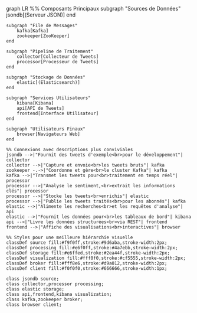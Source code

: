graph LR
    %% Composants Principaux
    subgraph "Sources de Données"
        jsondb[(Serveur JSON)]
    end

    subgraph "File de Messages"
        kafka[Kafka]
        zookeeper[ZooKeeper]
    end

    subgraph "Pipeline de Traitement"
        collector[Collecteur de Tweets]
        processor[Processeur de Tweets]
    end

    subgraph "Stockage de Données"
        elastic[(Elasticsearch)]
    end

    subgraph "Services Utilisateurs"
        kibana[Kibana]
        api[API de Tweets]
        frontend[Interface Utilisateur]
    end

    subgraph "Utilisateurs Finaux"
        browser[Navigateurs Web]
    end

    %% Connexions avec descriptions plus conviviales
    jsondb -->|"Fournit des tweets d'exemple<br>pour le développement"| collector
    collector -->|"Capture et envoie<br>les tweets bruts"| kafka
    zookeeper -.->|"Coordonne et gère<br>le cluster Kafka"| kafka
    kafka -->|"Transmet les tweets pour<br>traitement en temps réel"| processor
    processor -->|"Analyse le sentiment,<br>extrait les informations clés"| processor
    processor -->|"Stocke les tweets<br>enrichis"| elastic
    processor -->|"Publie les tweets traités<br>pour les abonnés"| kafka
    elastic -->|"Alimente les recherches<br>et les requêtes d'analyse"| api
    elastic -->|"Fournit les données pour<br>les tableaux de bord"| kibana
    api -->|"Livre les données structurées<br>via REST"| frontend
    frontend -->|"Affiche des visualisations<br>interactives"| browser

    %% Styles pour une meilleure hiérarchie visuelle
    classDef source fill:#f9f0ff,stroke:#9d6aba,stroke-width:2px;
    classDef processing fill:#e6f0ff,stroke:#4a7ebb,stroke-width:2px;
    classDef storage fill:#e6ffed,stroke:#2ea44f,stroke-width:2px;
    classDef visualization fill:#fff0f0,stroke:#cf5555,stroke-width:2px;
    classDef broker fill:#fff8e6,stroke:#d9a012,stroke-width:2px;
    classDef client fill:#f0f0f0,stroke:#666666,stroke-width:1px;

    class jsondb source;
    class collector,processor processing;
    class elastic storage;
    class api,frontend,kibana visualization;
    class kafka,zookeeper broker;
    class browser client;